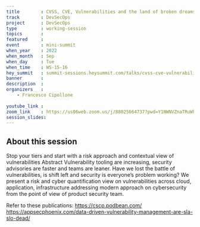 ```yaml
---
title        : CVSS, CVE, Vulnerabilities and the land of broken dreams
track        : DevSecOps
project      : DevSecOps
type         : working-session
topics       : 
featured     :
event        : mini-summit
when_year    : 2022
when_month   : Sep
when_day     : Tue
when_time    : WS-15-16
hey_summit   : summit-sessions.heysummit.com/talks/cvss-cve-vulnerabilities-and-the-land-of-broken-dreams/
banner       : 
description  :
organizers   :
    - Francesco Cipollone
    
youtube_link : 
zoom_link    : https://us06web.zoom.us/j/88025664737?pwd=Y1NWNVZnaTRuWkEzVTZEc1BpWjk3QT09
session_slides:
---
```




## About this session
Stop your tiers and start with a risk approach and contextual view of vulnerabilities
Abstract Vulnerability tooling are increasing, security advisories are faster and teams are leaner. Have we lost the battle of vulnerabilities, is shift left and security is everyone’s problem working? 
We present a risk and cyber quantification view on vulnerabilities across cloud, application, infrastructure addressing modern approach on cybersecurity from the point of view of product security team. 

Refer to these publications:
https://cscp.podbean.com/
https://appsecphoenix.com/data-driven-vulnerability-management-are-sla-slo-dead/

